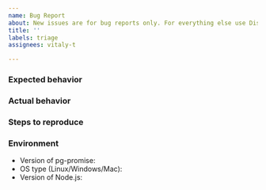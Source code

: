 ```yaml
---
name: Bug Report
about: New issues are for bug reports only. For everything else use Discussions.
title: ''
labels: triage
assignees: vitaly-t

---
```


### Expected behavior


### Actual behavior


### Steps to reproduce


### Environment

* Version of pg-promise:
* OS type (Linux/Windows/Mac):
* Version of Node.js:
